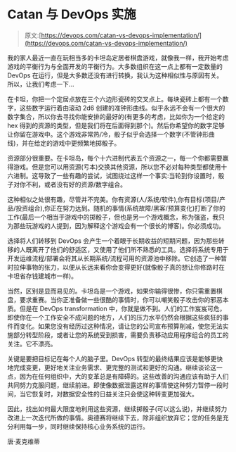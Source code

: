 # Catan 与 DevOps 实施

> 原文:[https://devops.com/catan-vs-devops-implementation/](https://devops.com/catan-vs-devops-implementation/)

我的家人最近一直在玩相当多的卡坦岛定居者棋盘游戏，就像我一样，我开始考虑游戏的平衡行为与全面开发的平衡行为。大多数组织在这一点上都有一定数量的 DevOps 在运行，但是大多数还没有进行转换，我认为这种相似性与原因有关。所以，让我们考虑一下…

在卡坦，你把一个定居点放在三个六边形瓷砖的交叉点上。每块瓷砖上都有一个数字，这些数字运行着由滚动 2d6 创建的准钟形曲线。似乎永远不会有一个很大的数字集合，所以你去寻找你能安排的最好的(有更多的考虑，比如你为一个给定的 hex 得到的资源的类型，但是我们将在后面得到那个)。然后你希望你的数字足够让你留在游戏中。这个游戏非常热/冷，骰子似乎会选择一个数字(不管钟形曲线)，并在给定的游戏中更频繁地掷骰子。

资源部分很重要。在卡坦岛，每个十六进制代表五个资源之一，每一个你都需要赢得游戏。但是您可以用资源(亏本)交换其他资源，所以您不必对每种类型都使用十六进制。这导致了一些有趣的尝试，试图绕过这样一个事实:当轮到你设置时，骰子对你不利，或者没有好的资源/数字组合。

这种相似之处很有趣，尽管并不完美。你有资源(人/系统/软件),你有目标(项目/产品/投资组合),你正在努力达到。随机的事情(系统故障/黑客/预算变化)打断了你的工作(最后一个相当于游戏中的掷骰子，但也是另一个游戏概念，称为强盗，我只为那些玩游戏的人提到，因为解释这个游戏会有一个很长的博客)。你必须成功。

选择将人们转移到 DevOps 会产生一个着眼于长期收益的短期问题，因为那些转移的人既离开了他们的舒适区，又使用了他们所不熟悉的工具。选择将系统专用于开发运维流程/部署会将其从长期系统/流程可用的资源池中移除。它创造了一种暂时拉伸事物的张力，以便从长远来看你会变得更好(就像骰子真的想让你修路时在卡坦省存钱建城市一样)。

当然，区别是显而易见的。卡坦岛是一个游戏，如果你输得很惨，你只需重置棋盘，要求重赛。当你正准备做一些很酷的事情时，你可以嘲笑骰子攻击你的邪恶本质。但是在 DevOps transformation 中，你就是做不到。人们的工作岌岌可危，即使你在一个工作安全不成问题的地方，人们的压力水平仍然会根据这些疯狂的事件而变化。如果您没有经历过这种情况，请让您的公司宣布预算削减，使您无法实施部分转型阶段，或者让您的系统受到损害，需要负责移动应用程序组合的员工的关注。它不漂亮。

关键是要把目标记在每个人的脑子里。DevOps 转型的最终结果应该是能够更快地完成变更，更好地关注业务需求、更完整的测试和更好的沟通。继续谈论这一点，因为在任何组织中，大的变革总是有障碍的。这些改善的沟通应该有助于人们共同努力克服问题，继续前进。即使像数据泄露这样的事情使这种努力暂停一段时间，当它恢复时，对数据安全性的日益关注只会使这种转变更加强大。

因此，找出如何最大限度地利用这些资源，继续掷骰子(可以这么说)，并继续努力改进上一次迭代所做的事情。奥德赛将继续下去，除非组织放弃它；您的任务是充分利用每一步，同时继续保持核心业务系统的运行。

唐·麦克维蒂
